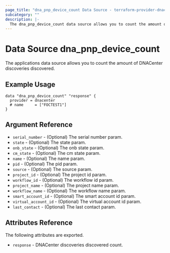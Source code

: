 ```yaml
---
page_title: "dna_pnp_device_count Data Source - terraform-provider-dnacenter"
subcategory: ""
description: |-
  The dna_pnp_device_count data source allows you to count the amount of DNACenter discoveries discovered.
---
```


# Data Source dna_pnp_device_count

The applications data source allows you to count the amount of DNACenter discoveries discovered.

## Example Usage

```hcl
data "dna_pnp_device_count" "response" {
  provider = dnacenter
  # name     = ["FOCTEST1"]
}
```

## Argument Reference

- `serial_number` - (Optional) The serial number param.
- `state` - (Optional) The state param.
- `onb_state` - (Optional) The onb state param.
- `cm_state` - (Optional) The cm state param.
- `name` - (Optional) The name param.
- `pid` - (Optional) The pid param.
- `source` - (Optional) The source param.
- `project_id` - (Optional) The project id param.
- `workflow_id` - (Optional) The workflow id param.
- `project_name` - (Optional) The project name param.
- `workflow_name` - (Optional) The workflow name param.
- `smart_account_id` - (Optional) The smart account id param.
- `virtual_account_id` - (Optional) The virtual account id param.
- `last_contact` - (Optional) The last contact param.

## Attributes Reference

The following attributes are exported.

- `response` - DNACenter discoveries discovered count.
